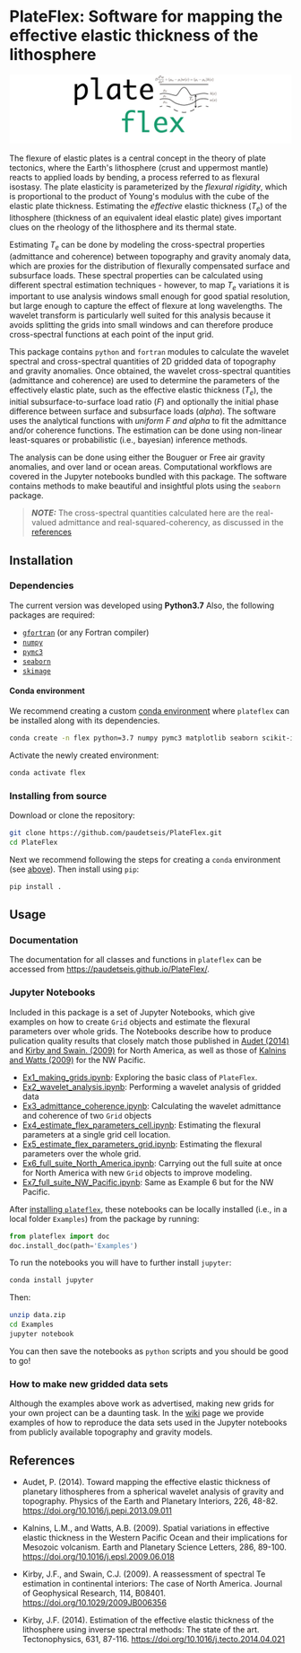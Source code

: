 # PlateFlex: Software for mapping the effective elastic thickness of the lithosphere

![](./plateflex/examples/picture/plateflex_logo.png)

The flexure of elastic plates is a central concept in the theory of plate tectonics,
where the Earth's lithosphere (crust and uppermost mantle) reacts to applied loads 
by bending, a process referred to as flexural isostasy. The plate elasticity is 
parameterized by the *flexural rigidity*, which is proportional to the product of 
Young's modulus with the cube of the elastic plate thickness. Estimating the *effective* 
elastic thickness (<i>T<sub>e</sub></i>) of the lithosphere (thickness 
of an equivalent ideal elastic plate) gives important clues on the rheology of the 
lithosphere and its thermal state. 

Estimating <i>T<sub>e</sub></i> can be done by modeling the cross-spectral properties 
(admittance and coherence) between topography and gravity anomaly data, 
which are proxies for the distribution of flexurally compensated surface and subsurface 
loads. These spectral properties can be calculated using different spectral
estimation techniques - however, to map <i>T<sub>e</sub></i> variations it is 
important to use analysis windows small enough for good spatial resolution, but 
large enough to capture the effect of flexure at long wavelengths. The wavelet 
transform is particularly well suited for this analysis because it avoids splitting
the grids into small windows and can therefore produce cross-spectral functions
at each point of the input grid.

This package contains `python` and `fortran` modules to calculate the wavelet spectral
and cross-spectral quantities of 2D gridded data of topography and gravity anomalies.
Once obtained, the wavelet cross-spectral quantities (admittance and coherence) are
used to determine the parameters of the effectively elastic plate, such as the 
effective elastic thickness (<i>T<sub>e</sub></i>), the initial subsurface-to-surface
load ratio (<i>F</i>) and optionally the initial phase difference between
surface and subsurface loads (<i>alpha</i>). The software uses the analytical
functions with *uniform F and alpha* to fit the admittance and/or coherence functions. 
The estimation can be done using non-linear least-squares or probabilistic (i.e., bayesian)
inference methods. 

The analysis can be done using either the Bouguer or Free air gravity anomalies, and
over land or ocean areas. Computational workflows are covered in the Jupyter 
notebooks bundled with this package. The software contains methods to make beautiful and
insightful plots using the `seaborn` package.
    
> **_NOTE:_**  The cross-spectral quantities calculated here are the real-valued admittance and real-squared-coherency, as discussed in the [references](#references)

## Installation

### Dependencies

The current version was developed using **Python3.7**
Also, the following packages are required:

- [`gfortran`](https://gcc.gnu.org/wiki/GFortran) (or any Fortran compiler)
- [`numpy`](https://numpy.org)
- [`pymc3`](https://docs.pymc.io)
- [`seaborn`](https://seaborn.pydata.org)
- [`skimage`](https://scikit-image.org)

<!-- ### Installing using pip

You can install `plateflex` using the [pip package manager](https://pypi.org/project/pip/):

```bash
pip install plateflex
```
All the dependencies will be automatically installed by `pip`.

### Installing with conda

You can install `plateflex` using the [conda package manager](https://conda.io).
Its required dependencies can be easily installed with:

```bash
conda install numpy pymc3 matplotlib -c conda-forge
```

Then `plateflex` can be installed with `pip`:

```bash
pip install plateflex
```
 -->
#### Conda environment

We recommend creating a custom 
[conda environment](https://conda.io/docs/user-guide/tasks/manage-environments.html)
where `plateflex` can be installed along with its dependencies. 

<!-- - Create a environment called `pflex` and install all dependencies:
 -->
```bash
conda create -n flex python=3.7 numpy pymc3 matplotlib seaborn scikit-image -c conda-forge
```

<!-- - or create it from the `flex_env.yml` file by first checking out the repository:

```bash
git checkout https://github.com/paudetseis/PlateFlex.git
cd PlateFlex
conda env create -f pflex_env.yml
```
 -->
Activate the newly created environment:

```bash
conda activate flex
```

<!-- Install `plateflex` with `pip`:

```bash
pip install plateflex
```
 -->
### Installing from source

Download or clone the repository:
```bash
git clone https://github.com/paudetseis/PlateFlex.git
cd PlateFlex
```

Next we recommend following the steps for creating a `conda` environment (see [above](#conda-environment)). Then install using `pip`:

```bash
pip install .
``` 

<!-- ---
**_NOTE_**

If you are actively working on the code, or making frequent edits, it is advisable to perform 
installation from source with the `-e` flag: 

```bash
pip install -e .
```

This enables an editable installation, where symbolic links are used rather than straight 
copies. This means that any changes made in the local folders will be reflected in the 
package available on the system.

---
 -->
## Usage 

### Documentation

The documentation for all classes and functions in `plateflex` can be accessed from https://paudetseis.github.io/PlateFlex/.

### Jupyter Notebooks

Included in this package is a set of Jupyter Notebooks, which give examples on how to create `Grid` objects and estimate
the flexural parameters over whole grids. The Notebooks describe how to produce pulication quality results that closely
match those published in [Audet (2014)](#references) and [Kirby and Swain. (2009)](#references) for North America, as well
as those of [Kalnins and Watts (2009)](#references) for the NW Pacific.

- [Ex1_making_grids.ipynb](./plateflex/examples/Notebooks/Ex1_making_grids.ipynb): Exploring the basic class of `PlateFlex`.
- [Ex2_wavelet_analysis.ipynb](./plateflex/examples/Notebooks/Ex2_wavelet_analysis.ipynb): Performing a wavelet analysis of gridded data
- [Ex3_admittance_coherence.ipynb](./plateflex/examples/Notebooks/Ex3_admittance_coherence.ipynb): Calculating the wavelet admittance and coherence of two `Grid` objects
- [Ex4_estimate_flex_parameters_cell.ipynb](./plateflex/examples/Notebooks/Ex4_estimate_flex_parameters_cell.ipynb): Estimating the flexural parameters at a single grid cell location.
- [Ex5_estimate_flex_parameters_grid.ipynb](./plateflex/examples/Notebooks/Ex5_estimate_flex_parameters_grid.ipynb): Estimating the flexural parameters over the whole grid.
- [Ex6_full_suite_North_America.ipynb](./plateflex/examples/Notebooks/Ex6_full_suite_North_America.ipynb): Carrying out the full suite at once for North America with new `Grid` objects to improve modeling.
- [Ex7_full_suite_NW_Pacific.ipynb](./plateflex/examples/Notebooks/Ex7_full_suite_NW_Pacific.ipynb): Same as Example 6 but for the NW Pacific.

After [installing `plateflex`](#installation), these notebooks can be locally installed (i.e., in a local folder `Examples`) from the package by running:

```python
from plateflex import doc
doc.install_doc(path='Examples')
```

To run the notebooks you will have to further install `jupyter`:

```bash
conda install jupyter
```

Then:

```bash
unzip data.zip
cd Examples
jupyter notebook
```

You can then save the notebooks as `python` scripts and you should be good to go!

### How to make new gridded data sets

Although the examples above work as advertised, making new grids for your own project can be a daunting task. In the [wiki](https://github.com/paudetseis/PlateFlex/wiki/How-to-make-gridded-data-sets-to-use-with-PlateFlex) page we provide examples of how to reproduce the data sets used in the Jupyter notebooks from publicly available topography and gravity models. 


<!-- ### Testing

A series of tests are located in the ``tests`` subdirectory. In order to perform these tests, clone the repository and run `pytest` (`conda install pytest` if needed):

```bash
git checkout https://github.com/paudetseis/PlateFlex.git
cd PlateFlex
pytest -v
```
 -->
## References

- Audet, P. (2014). Toward mapping the effective elastic thickness of planetary lithospheres
from a spherical wavelet analysis of gravity and topography. Physics of the Earth and Planetary Interiors, 226, 48-82. https://doi.org/10.1016/j.pepi.2013.09.011

- Kalnins, L.M., and Watts, A.B. (2009). Spatial variations in effective elastic thickness in the Western Pacific Ocean and their implications for Mesozoic volcanism. Earth and Planetary Science Letters, 286, 89-100. https://doi.org/10.1016/j.epsl.2009.06.018

- Kirby, J.F., and Swain, C.J. (2009). A reassessment of spectral Te estimation in continental interiors: The case of North America. Journal of Geophysical Research, 114, B08401. https://doi.org/10.1029/2009JB006356

- Kirby, J.F. (2014). Estimation of the effective elastic thickness of the lithosphere using inverse spectral methods: The state of the art. Tectonophysics, 631, 87-116. https://doi.org/10.1016/j.tecto.2014.04.021

